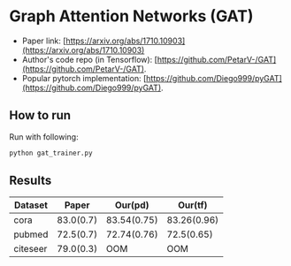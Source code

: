 Graph Attention Networks (GAT)
============

- Paper link: [https://arxiv.org/abs/1710.10903](https://arxiv.org/abs/1710.10903)
- Author's code repo (in Tensorflow):
  [https://github.com/PetarV-/GAT](https://github.com/PetarV-/GAT).
- Popular pytorch implementation:
  [https://github.com/Diego999/pyGAT](https://github.com/Diego999/pyGAT).


How to run
----------

Run with following:

```bash
python gat_trainer.py
```


Results
-------

| Dataset | Paper | Our(pd) | Our(tf) |
| ---- | ---- | ---- | ---- |
| cora |83.0(0.7)|83.54(0.75)|83.26(0.96)|
| pubmed |72.5(0.7)|72.74(0.76)|72.5(0.65)|
| citeseer |79.0(0.3)|OOM|OOM|
